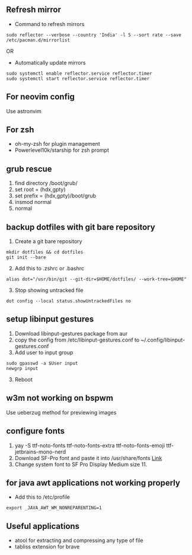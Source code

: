 ## Refresh mirror 
- Command to refresh mirrors 
```
sudo reflector --verbose --country 'India' -l 5 --sort rate --save /etc/pacman.d/mirrorlist
```

OR

- Automatically update mirrors 
```
sudo systemctl enable reflector.service reflector.timer
sudo systemctl start reflector.service reflector.timer
```

## For neovim config
Use astronvim

## For zsh
- oh-my-zsh for plugin management
- Powerlevel10k/starship for zsh prompt

## grub rescue 
1. find directory /boot/grub/
2. set root = (hdx,gpty)
3. set prefix = (hdx,gpty)/boot/grub
4. insmod normal 
5. normal

## backup dotfiles with git bare repository
1. Create a git bare repository 
```
mkdir dotfiles && cd dotfiles
git init --bare
```
2. Add this to .zshrc or .bashrc
```
alias dot="/usr/bin/git --git-dir=$HOME/dotfiles/ --work-tree=$HOME" 
```
3. Stop showing untracked file
```
dot config --local status.showUntrackedFiles no
```

## setup libinput gestures
1. Download libinput-gestures package from aur
2. copy the config from /etc/libinput-gestures.conf to ~/.config/libinput-gestures.conf
3. Add user to input group
```
sudo gpasswd -a $User input
newgrp input
```
3. Reboot

## w3m not working on bspwm
Use ueberzug method for previewing images

## configure fonts 
1. yay -S ttf-noto-fonts ttf-noto-fonts-extra ttf-noto-fonts-emoji ttf-jetbrains-mono-nerd 
2. Download SF-Pro font and paste it into /usr/share/fonts [Link](https://github.com/sahibjotsaggu/San-Francisco-Pro-Fonts.git)
3. Change system font to SF Pro Display Medium size 11.

## for java awt applications not working properly
- Add this to /etc/profile
```
export _JAVA_AWT_WM_NONREPARENTING=1
```

## Useful applications
- atool for extracting and compressing any type of file
- tabliss extension for brave

